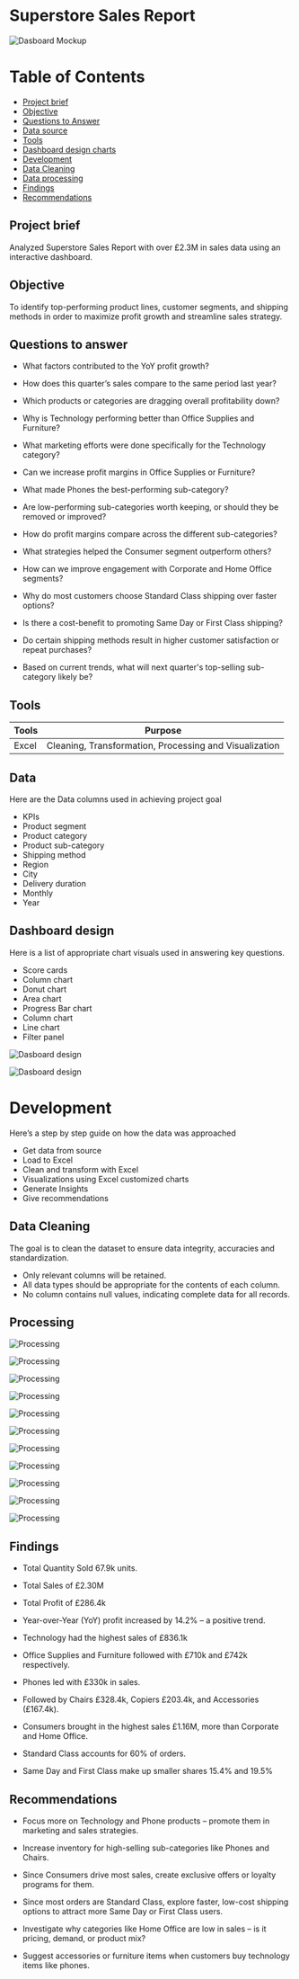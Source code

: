 # Superstore Sales Report


![Dasboard Mockup](images/SalesReportGIF.gif)


# Table of Contents


- [Project brief](#Project-brief)
- [Objective](#Objective)
- [Questions to Answer](#Questions-to-Answer)
- [Data source](#Data)
- [Tools](#Tools)
- [Dashboard design charts](#Dashboard-design-charts)
- [Development](#Developments)
- [Data Cleaning](#Data-Cleaning)
- [Data processing](#Data-processing)
- [Findings](#Findings)
- [Recommendations](#Recommendations)


## Project brief
Analyzed Superstore Sales Report with over £2.3M in sales data using an interactive dashboard.


## Objective

To identify top-performing product lines, customer segments, and shipping methods in order to maximize profit growth and streamline sales strategy.


## Questions to answer

-  What factors contributed to the YoY profit growth?

-  How does this quarter’s sales compare to the same period last year?

-  Which products or categories are dragging overall profitability down?

-  Why is Technology performing better than Office Supplies and Furniture?

-  What marketing efforts were done specifically for the Technology category?

-  Can we increase profit margins in Office Supplies or Furniture?

-  What made Phones the best-performing sub-category?

-  Are low-performing sub-categories worth keeping, or should they be removed or improved?

-  How do profit margins compare across the different sub-categories?

-  What strategies helped the Consumer segment outperform others?

-  How can we improve engagement with Corporate and Home Office segments?

-  Why do most customers choose Standard Class shipping over faster options?

-  Is there a cost-benefit to promoting Same Day or First Class shipping?

-  Do certain shipping methods result in higher customer satisfaction or repeat purchases?

-  Based on current trends, what will next quarter's top-selling sub-category likely be?


## Tools

| Tools | Purpose | 
| --- | --- | 
| Excel  |  Cleaning, Transformation, Processing and Visualization |


## Data

Here are the Data columns used in achieving project goal

-  KPIs
-  Product segment
-  Product category
-  Product sub-category
-  Shipping method
-  Region
-  City
-  Delivery duration
-  Monthly
-  Year 




## Dashboard design

Here is a list of appropriate chart visuals used in answering key questions.
-  Score cards
-  Column chart
-  Donut chart
-  Area chart
-  Progress Bar chart
-  Column chart
-  Line chart
-  Filter panel

![Dasboard design](images/Dashboard1.PNG)

![Dasboard design](images/Dashboard2.PNG)


# Development

Here’s a step by step guide on how the data was approached 

-  Get data from source
-  Load to Excel
-  Clean and transform with Excel
-  Visualizations using Excel customized charts
-  Generate Insights
-  Give recommendations 

## Data Cleaning

The goal is to clean the dataset to ensure data integrity, accuracies and standardization.

- Only relevant columns will be retained.
- All data types should be appropriate for the contents of each column.
- No column contains null values, indicating complete data for all records.

## Processing 

![Processing](images/001.PNG)


![Processing](images/002.PNG)


![Processing](images/003.PNG)


![Processing](images/004.PNG)


![Processing](images/005.PNG)


![Processing](images/006.PNG)


![Processing](images/007.PNG)


![Processing](images/008.PNG)


![Processing](images/009.PNG)


![Processing](images/010.PNG)


![Processing](images/011.PNG)


## Findings

-  Total Quantity Sold 67.9k units.

-  Total Sales of £2.30M

-  Total Profit of £286.4k

-  Year-over-Year (YoY) profit increased by 14.2% – a positive trend.

-  Technology had the highest sales of £836.1k

-  Office Supplies and Furniture followed with £710k and £742k respectively.

-  Phones led with £330k in sales.

-  Followed by Chairs £328.4k, Copiers £203.4k, and Accessories (£167.4k).

-  Consumers brought in the highest sales £1.16M, more than Corporate and Home Office.

-  Standard Class accounts for 60% of orders.

-  Same Day and First Class make up smaller shares 15.4% and 19.5%


## Recommendations

-  Focus more on Technology and Phone products – promote them in marketing and sales strategies.

-  Increase inventory for high-selling sub-categories like Phones and Chairs.

-  Since Consumers drive most sales, create exclusive offers or loyalty programs for them.

-  Since most orders are Standard Class, explore faster, low-cost shipping options to attract more Same Day or First Class users.

-  Investigate why categories like Home Office are low in sales – is it pricing, demand, or product mix?

-  Suggest accessories or furniture items when customers buy technology items like phones.






